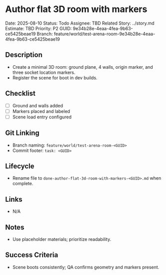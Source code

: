 # Author flat 3D room with markers

Date: 2025-08-10
Status: Todo
Assignee: TBD
Related Story: ../story.md
Estimate: TBD
Priority: P2
GUID: 9e34b28e-4eaa-4fea-9b63-ce5425beae19
Branch: feature/world/test-arena-room-9e34b28e-4eaa-4fea-9b63-ce5425beae19

## Description

- Create a minimal 3D room: ground plane, 4 walls, origin marker, and three socket location markers.
- Register the scene for boot in dev builds.

## Checklist

- [ ] Ground and walls added
- [ ] Markers placed and labeled
- [ ] Scene load entry configured

## Git Linking

- Branch naming: `feature/world/test-arena-room-<GUID>`
- Commit footer: `task: <GUID>`

## Lifecycle

- Rename file to `done-author-flat-3d-room-with-markers-<GUID>.md` when complete.

## Links

- N/A

## Notes

- Use placeholder materials; prioritize readability.

## Success Criteria

- Scene boots consistently; QA confirms geometry and markers present.

